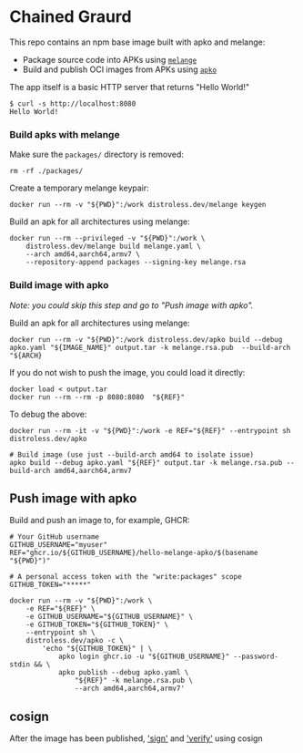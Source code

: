 # Chained Graurd
This repo contains an npm base image built with apko and melange:

- Package source code into APKs using [`melange`](https://github.com/chainguard-dev/melange)
- Build and publish OCI images from APKs using [`apko`](https://github.com/chainguard-dev/apko)

The app itself is a basic HTTP server that returns "Hello World!"

```
$ curl -s http://localhost:8080
Hello World!
```

### Build apks with melange

Make sure the `packages/` directory is removed:
```
rm -rf ./packages/
```

Create a temporary melange keypair:
```
docker run --rm -v "${PWD}":/work distroless.dev/melange keygen
```

Build an apk for all architectures using melange:
```
docker run --rm --privileged -v "${PWD}":/work \
    distroless.dev/melange build melange.yaml \
    --arch amd64,aarch64,armv7 \
    --repository-append packages --signing-key melange.rsa
```



### Build image with apko

*Note: you could skip this step and go to "Push image with apko".*

Build an apk for all architectures using melange:
```
docker run --rm -v "${PWD}":/work distroless.dev/apko build --debug apko.yaml "${IMAGE_NAME}" output.tar -k melange.rsa.pub  --build-arch "${ARCH}
```

If you do not wish to push the image, you could load it directly:
```
docker load < output.tar
docker run --rm --rm -p 8080:8080  "${REF}"
```

To debug the above:
```
docker run --rm -it -v "${PWD}":/work -e REF="${REF}" --entrypoint sh distroless.dev/apko

# Build image (use just --build-arch amd64 to isolate issue)
apko build --debug apko.yaml "${REF}" output.tar -k melange.rsa.pub --build-arch amd64,aarch64,armv7
```

## Push image with apko

Build and push an image to, for example, GHCR:
```
# Your GitHub username
GITHUB_USERNAME="myuser"
REF="ghcr.io/${GITHUB_USERNAME}/hello-melange-apko/$(basename "${PWD}")"

# A personal access token with the "write:packages" scope
GITHUB_TOKEN="*****"

docker run --rm -v "${PWD}":/work \
    -e REF="${REF}" \
    -e GITHUB_USERNAME="${GITHUB_USERNAME}" \
    -e GITHUB_TOKEN="${GITHUB_TOKEN}" \
    --entrypoint sh \
    distroless.dev/apko -c \
        'echo "${GITHUB_TOKEN}" | \
            apko login ghcr.io -u "${GITHUB_USERNAME}" --password-stdin && \
            apko publish --debug apko.yaml \
                "${REF}" -k melange.rsa.pub \
                --arch amd64,aarch64,armv7'
```

## cosign

After the image has been published, ['sign'](https://docs.sigstore.dev/cosign/sign#keyless-signing) and ['verify'](https://docs.sigstore.dev/cosign/verify) using cosign
